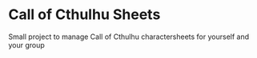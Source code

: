# Call of Cthulhu Sheets
Small project to manage Call of Cthulhu charactersheets for yourself and your group